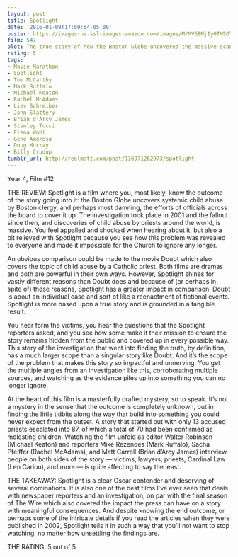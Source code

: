 ```yaml
---
layout: post
title: Spotlight
date: '2016-01-09T17:09:54-05:00'
poster: https://images-na.ssl-images-amazon.com/images/M/MV5BMjIyOTM5OTIzNV5BMl5BanBnXkFtZTgwMDkzODE2NjE@._V1_SY1000_CR0,0,676,1000_AL_.jpg
film: 547
plot: The true story of how the Boston Globe uncovered the massive scandal of child molestation and cover-up within the local Catholic Archdiocese, shaking the entire Catholic Church to its core.
rating: 5
tags:
- Movie Marathon
- Spotlight
- Tom McCarthy
- Mark Ruffalo
- Michael Keaton
- Rachel McAdams
- Liev Schreiber
- John Slattery
- Brian d'Arcy James
- Stanley Tucci
- Elena Wohl
- Gene Amoroso
- Doug Murray
- Billy Crudup
tumblr_url: http://reelmatt.com/post/136971262973/spotlight
---
```

Year 4, Film #12

THE REVIEW: Spotlight is a film where you, most likely, know the outcome of the story going into it: the Boston Globe uncovers systemic child abuse by Boston clergy, and perhaps most damning, the efforts of officials across the board to cover it up. The investigation took place in 2001 and the fallout since then, and discoveries of child abuse by priests around the world, is massive. You feel appalled and shocked when hearing about it, but also a bit relieved with Spotlight because you see how this problem was revealed to everyone and made it impossible for the Church to ignore any longer.

An obvious comparison could be made to the movie Doubt which also covers the topic of child abuse by a Catholic priest. Both films are dramas and both are powerful in their own ways. However, Spotlight shines for vastly different reasons than Doubt does and because of (or perhaps in spite of) these reasons, Spotlight has a greater impact in comparison. Doubt is about an individual case and sort of like a reenactment of fictional events. Spotlight is more based upon a true story and is grounded in a tangible result.

You hear form the victims, you hear the questions that the Spotlight reporters asked, and you see how some make it their mission to ensure the story remains hidden from the public and covered up in every possible way. This story of the investigation that went into finding the truth, by definition, has a much larger scope than a singular story like Doubt. And it’s the scope of the problem that makes this story so impactful and unnerving. You get the multiple angles from an investigation like this, corroborating multiple sources, and watching as the evidence piles up into something you can no longer ignore.

At the heart of this film is a masterfully crafted mystery, so to speak. It’s not a mystery in the sense that the outcome is completely unknown, but in finding the little tidbits along the way that build into something you could never expect from the outset. A story that started out with only 13 accused priests escalated into 87, of which a total of 70 had been confirmed as molesting children. Watching the film unfold as editor Walter Robinson (Michael Keaton) and reporters Mike Rezendes (Mark Ruffalo), Sacha Pfeiffer (Rachel McAdams), and Matt Carroll (Brian d’Arcy James) interview people on both sides of the story — victims, lawyers, priests, Cardinal Law (Len Cariou), and more — is quite affecting to say the least.

THE TAKEAWAY: Spotlight is a clear Oscar contender and deserving of several nominations. It is also one of the best films I’ve ever seen that deals with newspaper reporters and an investigation, on par with the final season of The Wire which also covered the impact the press can have on a story with meaningful consequences. And despite knowing the end outcome, or perhaps some of the intricate details if you read the articles when they were published in 2002, Spotlight tells it in such a way that you’ll not want to stop watching, no matter how unsettling the findings are.

THE RATING: 5 out of 5
